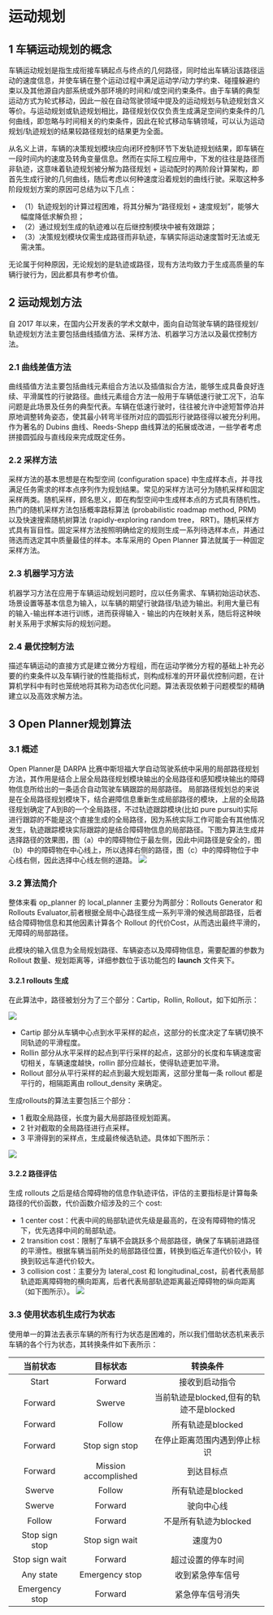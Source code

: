 # 运动规划

## 1 车辆运动规划的概念
车辆运动规划是指生成衔接车辆起点与终点的几何路径，同时给出车辆沿该路径运动的速度信息，并使车辆在整个运动过程中满足运动学/动力学约束、碰撞躲避约束以及其他源自内部系统或外部环境的时间和/或空间约束条件。由于车辆的典型运动方式为轮式移动，因此一般在自动驾驶领域中提及的运动规划与轨迹规划含义等价。与运动规划或轨迹规划相比，路径规划仅仅负责生成满足空间约束条件的几何曲线，即忽略与时间相关的约束条件，因此在轮式移动车辆领域，可以认为运动规划/轨迹规划的结果较路径规划的结果更为全面。

从名义上讲，车辆的决策规划模块应向闭环控制环节下发轨迹规划结果，即车辆在一段时间内的速度及转角变量信息。然而在实际工程应用中，下发的往往是路径而非轨迹，这意味着轨迹规划被分解为路径规划 + 运动配时的两阶段计算架构，即首先生成行驶的几何曲线，随后考虑以何种速度沿着规划的曲线行驶。采取这种多阶段规划方案的原因可总结为以下几点：
  - （1）轨迹规划的计算过程困难，将其分解为“路径规划 + 速度规划”，能够大幅度降低求解负担；
  - （2）通过规划生成的轨迹难以在后继控制模块中被有效跟踪；
  - （3）决策规划模块仅需生成路径而非轨迹，车辆实际运动速度暂时无法或无需决策。

无论属于何种原因，无论规划的是轨迹或路径，现有方法均致力于生成高质量的车辆行驶行为，因此都具有参考价值。
## 2 运动规划方法
自 2017 年以来，在国内公开发表的学术文献中，面向自动驾驶车辆的路径规划/轨迹规划方法主要包括曲线插值方法、采样方法、机器学习方法以及最优控制方法。
### 2.1 曲线差值方法
曲线插值方法主要包括曲线元素组合方法以及插值拟合方法，能够生成具备良好连续、平滑属性的行驶路径。曲线元素组合方法一般用于车辆低速行驶工况下，泊车问题是此场景及任务的典型代表。车辆在低速行驶时，往往被允许中途短暂停泊并原地调整转角姿态，使其最小转弯半径所对应的圆弧形行驶路径得以被充分利用。作为著名的 Dubins 曲线、Reeds-Shepp 曲线算法的拓展或改进，一些学者考虑拼接圆弧段与直线段来完成既定任务。
### 2.2 采样方法
采样方法的基本思想是在构型空间 (configuration space) 中生成样本点，并寻找满足任务需求的样本点序列作为规划结果。常见的采样方法可分为随机采样和固定采样两类。随机采样，顾名思义，即在构型空间中生成样本点的方式具有随机性。热门的随机采样方法包括概率路标算法 (probabilistic roadmap method, PRM) 以及快速搜索随机树算法 (rapidly-exploring random tree， RRT)。随机采样方式具有盲目性。固定采样方法按照明确给定的规则生成一系列待选样本点，并通过筛选而选定其中质量最佳的样本。本车采用的 Open Planner 算法就属于一种固定采样方法。
### 2.3 机器学习方法
机器学习方法在应用于车辆运动规划问题时，应以任务需求、车辆初始运动状态、场景设置等基本信息为输入，以车辆的期望行驶路径/轨迹为输出。利用大量已有的输入-输出样本进行训练，进而获得输入 - 输出的内在映射关系，随后将这种映射关系用于求解实际的规划问题。
### 2.4 最优控制方法
描述车辆运动的直接方式是建立微分方程组，而在运动学微分方程的基础上补充必要的约束条件以及车辆行驶的性能指标式，则构成标准的开环最优控制问题，在计算机学科中有时也笼统地将其称为动态优化问题。算法表现依赖于问题模型的精确建立以及高效求解方法。
## 3 Open Planner规划算法

### 3.1 概述

Open Planner是 DARPA 比赛中斯坦福大学自动驾驶系统中采用的局部路径规划方法，其作用是结合上层全局路径规划模块输出的全局路径和感知模块输出的障碍物信息所给出的一条适合自动驾驶车辆跟踪的局部路径。
局部路径规划总的来说是在全局路径规划模块下，结合避障信息重新生成局部路径的模块，上层的全局路径规划确定了A到B的一个全局路径，不过轨迹跟踪模块(比如 pure pursuit)实际进行跟踪的不能是这个直接生成的全局路径，因为系统实际工作可能会有其他情况发生，轨迹跟踪模块实际跟踪的是结合障碍物信息的局部路径。下图为算法生成并选择路径的效果图，图（a）中的障碍物位于最左侧，因此中间路径是安全的，图（b）中的障碍物在中心线上，所以选择右侧的路径，图（c）中的障碍物位于中心线右侧，因此选择中心线左侧的道路。
![](../_static/openplanner_achitecture.png)

### 3.2 算法简介

整体来看 op_planner 的 local_planner 主要分为两部分：Rollouts Generator 和 Rollouts Evaluator,前者根据全局中心路径生成一系列平滑的候选局部路径，后者结合障碍物信息和其他因素计算各个 Rollout 的代价Cost，从而选出最终平滑的，无障碍的局部路径。

此模块的输入信息为全局规划路径、车辆姿态以及障碍物信息，需要配置的参数为 Rollout 数量、规划距离等，详细参数位于该功能包的 **launch** 文件夹下。
#### 3.2.1 rollouts 生成
在此算法中，路径被划分为了三个部分：Cartip，Rollin, Rollout，如下如所示：

![](../_static/car_tip.png)

- Cartip 部分从车辆中心点到水平采样的起点，这部分的长度决定了车辆切换不同轨迹的平滑程度。
- Rollin 部分从水平采样的起点到平行采样的起点，这部分的长度和车辆速度密切相关，车辆速度越快，rollin 部分应越长，使得轨迹更加平滑。
- Rollout 部分从平行采样的起点到最大规划距离，这部分里每一条 rollout 都是平行的，相隔距离由 rollout_density 来确定。

生成rollouts的算法主要包括三个部分：
  - 1 截取全局路径，长度为最大局部路径规划距离。
  - 2 针对截取的全局路径进行点采样。
  - 3 平滑得到的采样点，生成最终候选轨迹。具体如下图所示：

![](../_static/process.png)
#### 3.2.2 路径评估
生成 rollouts 之后是结合障碍物的信息作轨迹评估，评估的主要指标是计算每条路径的代价函数，代价函数介绍涉及的三个 cost:

- 1 center cost：代表中间的局部轨迹优先级是最高的，在没有障碍物的情况下，优先选择中间的局部轨迹。
- 2 transition cost：限制了车辆不会跳跃多个局部路径，确保了车辆前进路径的平滑性。根据车辆当前所处的局部路径位置，转换到临近车道代价较小，转换到较远车道代价较大。
- 3 collision cost：主要分为 lateral_cost 和 longitudinal_cost，前者代表局部轨迹距离障碍物的横向距离，后者代表局部轨迹距离最近障碍物的纵向距离（如下图所示）。
![](../_static/obstacle_effect.png)

### 3.3 使用状态机生成行为状态

使用单一的算法去表示车辆的所有行为状态是困难的，所以我们借助状态机来表示车辆的各个行为状态，其转换条件如下表所示：

|    当前状态    |       目标状态       |                转换条件                 |
| :------------: | :------------------: | :-------------------------------------: |
|     Start      |       Forward        |             接收到启动指令              |
|    Forward     |        Swerve        | 当前轨迹是blocked,但有的轨迹不是blocked |
|    Forward     |        Follow        |            所有轨迹是blocked            |
|    Forward     |    Stop sign stop    |      在停止距离范围内遇到停止标识       |
|    Forward     | Mission accomplished |               到达目标点                |
|     Swerve     |        Follow        |            所有轨迹是blocked            |
|     Swerve     |       Forward        |               驶向中心线                |
|     Follow     |       Forward        |          不是所有轨迹为blocked          |
| Stop sign stop |    Stop sign wait    |                 速度为0                 |
| Stop sign wait |       Forward        |           超过设置的停车时间            |
|   Any state    |    Emergency stop    |            收到紧急停车信号             |
| Emergency stop |       Forward        |            紧急停车信号消失             |







